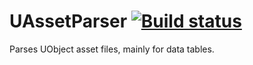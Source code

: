 # UAssetParser [![Build status](https://ci.appveyor.com/api/projects/status/8ck3onvt4krwt594/branch/core?svg=true)](https://ci.appveyor.com/project/yretenai/uassetparser/branch/core)
Parses UObject asset files, mainly for data tables.
